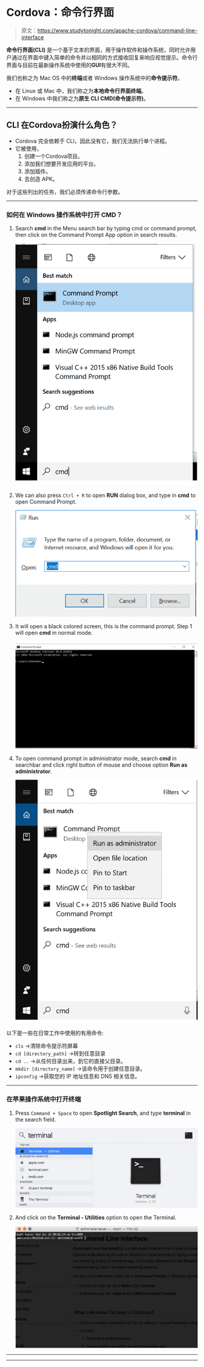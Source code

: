 # Cordova：命令行界面

> 原文：<https://www.studytonight.com/apache-cordova/command-line-interface>

**命令行界面(CLI)** 是一个基于文本的界面，用于操作软件和操作系统，同时允许用户通过在界面中键入简单的命令并以相同的方式接收回复来响应视觉提示。命令行界面与目前在最新操作系统中使用的**GUI**有很大不同。

我们也称之为 Mac OS 中的**终端**或者 Windows 操作系统中的**命令提示符**。

*   在 Linux 或 Mac 中，我们称之为**本地命令行界面终端**。
*   在 Windows 中我们称之为**原生 CLI CMD(命令提示符)**。

* * *

## CLI 在Cordova扮演什么角色？

*   Cordova 完全依赖于 CLI，因此没有它，我们无法执行单个进程。
*   它被使用，
    1.  创建一个Cordova项目。
    2.  添加我们想要开发应用的平台。
    3.  添加插件。
    4.  去创造 APK。

对于这些列出的任务，我们必须传递命令行参数。

* * *

### 如何在 Windows 操作系统中打开 CMD？

1.  Search **cmd** in the Menu search bar by typing cmd or command prompt, then click on the Command Prompt App option in search results.

    ![Command Line Interface in Windows](img/e006ddbe490ebceaccf4969804a90a1a.png)

3.  We can also press `Ctrl + R` to open **RUN** dialog box, and type in **cmd** to open Command Prompt.

    ![Command Line Interface in Windows](img/fc64b89c9f065536185157b654deaa21.png)

5.  It will open a black colored screen, this is the command prompt. Step 1 will open **cmd** in normal mode.

    ![Command Line Interface in Windows](img/40a8882b8b0fb0f01eff6e5b8357149f.png)

7.  To open command prompt in administrator mode, search **cmd** in searchbar and click right button of mouse and choose option **Run as administrator**.

    ![Command Line Interface in Windows](img/7aaa3d3e160f3645c0b70f5a45f97373.png)

以下是一些在日常工作中使用的有用命令:

*   `cls` →清除命令提示符屏幕
*   `cd [directory_path]` →转到任意目录
*   `cd ..` →从任何目录出来，到它的直接父目录。
*   `mkdir [directory_name]` →该命令用于创建任意目录。
*   `ipconfig` →获取您的 IP 地址信息和 DNS 相关信息。

* * *

### 在苹果操作系统中打开终端

1.  Press `Command + Space` to open **Spotlight Search**, and type **terminal** in the search field.

    ![Terminal in Mac OSx](img/ab0c25c4cf821e58ee176f2963128701.png)

2.  And click on the **Terminal - Utilities** option to open the Terminal.

    ![Terminal in Mac OSx](img/9e60324dfcf06ae3216b20c21cb2e7eb.png)

* * *

* * *